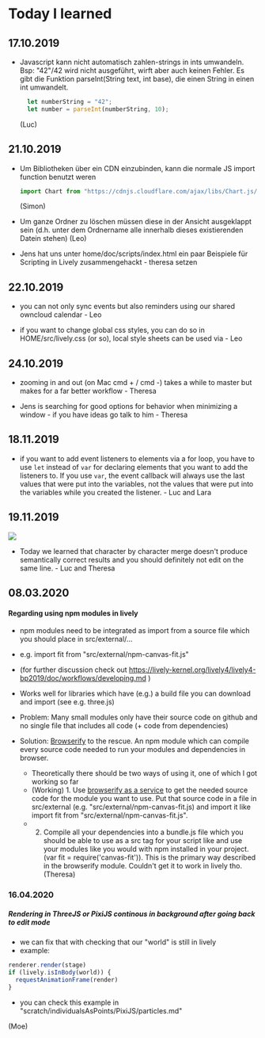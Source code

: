 # Today I learned

## 17.10.2019

- Javascript kann nicht automatisch zahlen-strings in ints umwandeln. 
  Bsp: "42"/42 wird nicht ausgeführt, wirft aber auch keinen Fehler. 
  Es gibt die Funktion parseInt(String text, int base), die einen String in einen int umwandelt.
  ```javascript
    let numberString = "42";
    let number = parseInt(numberString, 10);
  ```
  (Luc)
  
  
## 21.10.2019
- Um Bibliotheken über ein CDN einzubinden, kann die normale JS import function benutzt weren 
  ``` javascript
  import Chart from "https://cdnjs.cloudflare.com/ajax/libs/Chart.js/2.8.0/Chart.bundle.js";
  
  ```
  (Simon)

- Um ganze Ordner zu löschen müssen diese in der Ansicht ausgeklappt sein (d.h. unter dem Ordnername alle innerhalb dieses  existierenden Datein stehen)
  (Leo)
  
- Jens hat uns unter home/doc/scripts/index.html ein paar Beispiele für Scripting in Lively zusammengehackt - theresa setzen

## 22.10.2019

- you can not only sync events but also reminders using our shared owncloud calendar - Leo

- if you want to change global css styles, you can do so in HOME/src/lively.css (or so), local style sheets can be used via <link href="url/sdf" rel="stylesheet" type="text/css" /> - Leo


## 24.10.2019

- zooming in and out (on Mac cmd + / cmd -) takes a while to master but makes for a far better workflow - Theresa

- Jens is searching for good options for behavior when minimizing a window - if you have ideas go talk to him - Theresa

## 18.11.2019

- if you want to add event listeners to elements via a for loop, you have to use ```let``` instead of ```var``` for declaring elements that you want to add the listeners to. If you use ```var```, the event callback will always use the last values that were put into the variables, not the values that were put into the variables while you created the listener.  - Luc and Lara

## 19.11.2019

![](../pictures/file_191119_103315.png)

- Today we learned that character by character merge doesn't produce semantically correct results and you should definitely not edit on the same line. - Luc and Theresa

## 08.03.2020

#### Regarding using npm modules in lively

- npm modules need to be integrated as import from a source file which you should place in src/external/...
- e.g.	import fit from "src/external/npm-canvas-fit.js" 
- (for further discussion check out https://lively-kernel.org/lively4/lively4-bp2019/doc/workflows/developing.md )

- Works well for libraries which have (e.g.) a build file you can download and import (see e.g. three.js)
- Problem: Many small modules only have their source code on github and no single file that includes all code (+ code from dependencies)
- Solution: [Browserify](http://browserify.org/) to the rescue. An npm module which can compile every source code needed to run your modules and dependencies in browser.
  - Theoretically there should be two ways of using it, one of which I got working so far
  - (Working) 1. Use [browserify as a service](https://wzrd.in/) to get the needed source code for the module you want to use. Put that source code in a file in src/external (e.g. "src/external/npm-canvas-fit.js) and import it like import fit from "src/external/npm-canvas-fit.js". 
  - 2. Compile all your dependencies into a bundle.js file which you should be able to use as a src tag for your script like <script src="/src/external/bundle.js"> </script> and use your modules like you would with npm installed in your project. (var fit = require('canvas-fit')). This is the primary way described in the browserify module. Couldn't get it to work in lively tho. (Theresa)

### 16.04.2020

##### Rendering in ThreeJS or PixiJS continous in background after going back to edit mode

- we can fix that with checking that our "world" is still in lively
- example:

```javascript
renderer.render(stage)
if (lively.isInBody(world)) {
  requestAnimationFrame(render)
}
```

- you can check this example in "scratch/individualsAsPoints/PixiJS/particles.md"

(Moe)